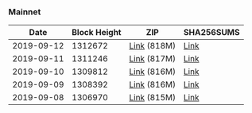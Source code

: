 ### Mainnet

|    Date    | Block Height | ZIP | SHA256SUMS |
| ---------- | ------------ | --- | ---------- |
| 2019-09-12 | 1312672 | [Link](https://s3-ap-southeast-2.amazonaws.com/ion-bootstrap/mainnet/2019-09-12/bootstrap.dat.zip) (818M) | [Link](https://s3-ap-southeast-2.amazonaws.com/ion-bootstrap/mainnet/2019-09-12/SHA256SUMS) |
| 2019-09-11 | 1311246 | [Link](https://s3-ap-southeast-2.amazonaws.com/ion-bootstrap/mainnet/2019-09-11/bootstrap.dat.zip) (817M) | [Link](https://s3-ap-southeast-2.amazonaws.com/ion-bootstrap/mainnet/2019-09-11/SHA256SUMS) |
| 2019-09-10 | 1309812 | [Link](https://s3-ap-southeast-2.amazonaws.com/ion-bootstrap/mainnet/2019-09-10/bootstrap.dat.zip) (816M) | [Link](https://s3-ap-southeast-2.amazonaws.com/ion-bootstrap/mainnet/2019-09-10/SHA256SUMS) |
| 2019-09-09 | 1308392 | [Link](https://s3-ap-southeast-2.amazonaws.com/ion-bootstrap/mainnet/2019-09-09/bootstrap.dat.zip) (816M) | [Link](https://s3-ap-southeast-2.amazonaws.com/ion-bootstrap/mainnet/2019-09-09/SHA256SUMS) |
| 2019-09-08 | 1306970 | [Link](https://s3-ap-southeast-2.amazonaws.com/ion-bootstrap/mainnet/2019-09-08/bootstrap.dat.zip) (815M) | [Link](https://s3-ap-southeast-2.amazonaws.com/ion-bootstrap/mainnet/2019-09-08/SHA256SUMS) |
